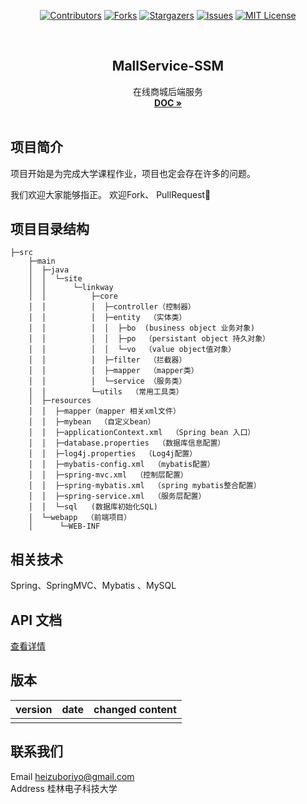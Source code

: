 <div align="center">  

[![Contributors][contributors-shield]][contributors-url]
[![Forks][forks-shield]][forks-url]
[![Stargazers][stars-shield]][stars-url]
[![Issues][issues-shield]][issues-url]
[![MIT License][license-shield]][license-url]

</div> 


<!-- PROJECT LOGO -->
<br />
<div align="center">
  <h2 align="center">MallService-SSM</h2>

  <p align="center">
    在线商城后端服务 
    <br />
    <a href="https://md.yuuza.net/8db-waSeSdW1NnyYmYZeYw"><strong>DOC »</strong></a>
    <br />
    <br />
  </p>
</div> 

## 项目简介  

项目开始是为完成大学课程作业，项目也定会存在许多的问题。  

我们欢迎大家能够指正。 欢迎Fork、 PullRequest🎉


## 项目目录结构

```
├─src
    ├─main
    │  ├─java
    │  │  └─site
    │  │      └─linkway
    │  │          ├─core
    │  │          │  ├─controller（控制器）
    │  │          │  ├─entity  （实体类）
    │  │          │  │  ├─bo  (business object 业务对象) 
    │  │          │  │  ├─po  （persistant object 持久对象）  
    │  │          │  │  └─vo  （value object值对象）
    │  │          │  ├─filter  （拦截器）
    │  │          │  ├─mapper  （mapper类）
    │  │          │  └─service （服务类）
    │  │          └─utils  （常用工具类）
    │  ├─resources
    │  │  ├─mapper（mapper 相关xml文件） 
    │  │  ├─mybean  （自定义bean）   
    │  │  ├─applicationContext.xml  （Spring bean 入口）  
    │  │  ├─database.properties  （数据库信息配置）    
    │  │  ├─log4j.properties  （Log4j配置）    
    │  │  ├─mybatis-config.xml  （mybatis配置）   
    │  │  ├─spring-mvc.xml  （控制层配置）  
    │  │  ├─spring-mybatis.xml  （spring mybatis整合配置）  
    │  │  ├─spring-service.xml  （服务层配置）    
    │  │  └─sql   (数据库初始化SQL)  
    │  └─webapp  （前端项目） 
    │      └─WEB-INF 
```

## 相关技术
Spring、SpringMVC、Mybatis 、MySQL


## API 文档
[查看详情](https://md.yuuza.net/8db-waSeSdW1NnyYmYZeYw)

## 版本

|  version   |  date  | changed content |  
|  ----  | ----  |----|  
|    |   |   |  

## 联系我们  
Email heizuboriyo@gmail.com   
Address 桂林电子科技大学 

<!-- MARKDOWN LINKS & IMAGES -->
<!-- https://www.markdownguide.org/basic-syntax/#reference-style-links -->
[contributors-shield]: https://img.shields.io/github/contributors/gaowanlu/MallService-SSM.svg?style=for-the-badge
[contributors-url]: https://github.com/gaowanlu/MallService-SSM/graphs/contributors
[forks-shield]: https://img.shields.io/github/forks/gaowanlu/MallService-SSM.svg?style=for-the-badge
[forks-url]: https://github.com/gaowanlu/MallService-SSM/network/members
[stars-shield]: https://img.shields.io/github/stars/gaowanlu/MallService-SSM.svg?style=for-the-badge
[stars-url]: https://github.com/gaowanlu/MallService-SSM/stargazers
[issues-shield]: https://img.shields.io/github/issues/gaowanlu/MallService-SSM.svg?style=for-the-badge
[issues-url]: https://github.com/gaowanlu/MallService-SSM/issues
[license-shield]: https://img.shields.io/github/license/gaowanlu/MallService-SSM.svg?style=for-the-badge
[license-url]: https://github.com/gaowanlu/MallService-SSM/blob/master/LICENSE.txt